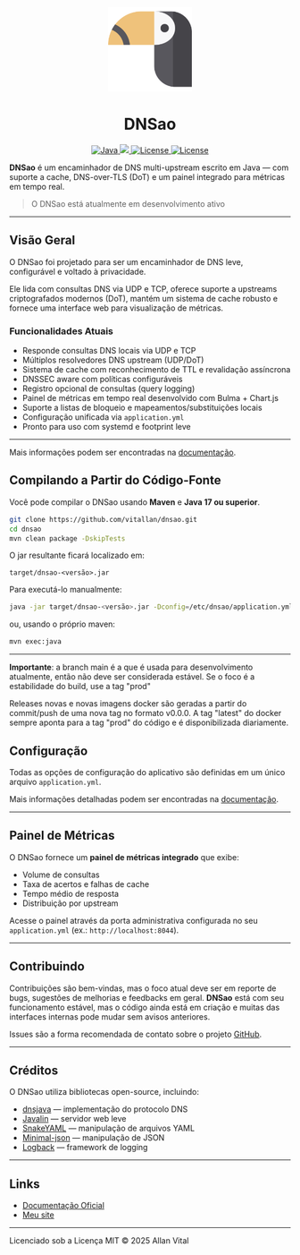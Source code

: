 <p align="center">
  <img src="https://github.com/vitallan/dnsao/blob/main/docs/docs/assets/logo.svg?raw=true" width="150" alt="DNSao logo">
</p>

<h1 align="center">DNSao</h1>

<p align="center">
  <a href="https://www.java.com/">
    <img src="https://img.shields.io/badge/Java-17+-red.svg?style=for-the-badge" alt="Java">
  </a>
  <a href="https://maven.apache.org/">
    <img src="https://img.shields.io/badge/Build%20with-Maven-blue?style=for-the-badge&logo=apachemaven"/>
  </a>
  <a href="https://opensource.org/licenses/MIT">
    <img src="https://img.shields.io/badge/License-MIT-yellow.svg?style=for-the-badge" alt="License">
  </a>
  <a href="https://vitallan.github.io/dnsao/">
    <img src="https://img.shields.io/badge/Documentation-DNSao-green?style=for-the-badge&logo=readthedocs" alt="License">
  </a>
</p>


**DNSao** é um encaminhador de DNS multi-upstream escrito em Java — com suporte a cache, DNS-over-TLS (DoT) e um painel integrado para métricas em tempo real.

> O DNSao está atualmente em desenvolvimento ativo

---

## Visão Geral

O DNSao foi projetado para ser um encaminhador de DNS leve, configurável e voltado à privacidade.  

Ele lida com consultas DNS via UDP e TCP, oferece suporte a upstreams criptografados modernos (DoT), mantém um sistema de cache robusto e fornece uma interface web para visualização de métricas.

### Funcionalidades Atuais

- Responde consultas DNS locais via UDP e TCP
- Múltiplos resolvedores DNS upstream (UDP/DoT)
- Sistema de cache com reconhecimento de TTL e revalidação assíncrona
- DNSSEC aware com políticas configuráveis
- Registro opcional de consultas (query logging)
- Painel de métricas em tempo real desenvolvido com Bulma + Chart.js
- Suporte a listas de bloqueio e mapeamentos/substituições locais
- Configuração unificada via `application.yml`
- Pronto para uso com systemd e footprint leve

---

Mais informações podem ser encontradas na [documentação](https://vitallan.github.io/dnsao/pt/).

## Compilando a Partir do Código-Fonte

Você pode compilar o DNSao usando **Maven** e **Java 17 ou superior**.

```bash
git clone https://github.com/vitallan/dnsao.git
cd dnsao
mvn clean package -DskipTests
```

O jar resultante ficará localizado em:

```
target/dnsao-<versão>.jar
```

Para executá-lo manualmente:

```bash
java -jar target/dnsao-<versão>.jar -Dconfig=/etc/dnsao/application.yml -Dlogback.configurationFile=/etc/dnsao/logback.xml
```

ou, usando o próprio maven:

```bash
mvn exec:java
```

---

**Importante**: a branch main é a que é usada para desenvolvimento atualmente, então não deve ser considerada estável. Se o foco é a estabilidade do build, use a tag "prod"

Releases novas e novas imagens docker são geradas a partir do commit/push de uma nova tag no formato v0.0.0. A tag "latest" do docker sempre aponta para a tag "prod" do código e é disponibilizada diariamente.

## Configuração

Todas as opções de configuração do aplicativo são definidas em um único arquivo `application.yml`.

Mais informações detalhadas podem ser encontradas na [documentação](https://vitallan.github.io/dnsao/pt/configuration).

---

## Painel de Métricas

O DNSao fornece um **painel de métricas integrado** que exibe:

* Volume de consultas
* Taxa de acertos e falhas de cache
* Tempo médio de resposta
* Distribuição por upstream

Acesse o painel através da porta administrativa configurada no seu `application.yml` (ex.: `http://localhost:8044`).

---

## Contribuindo

Contribuições são bem-vindas, mas o foco atual deve ser em reporte de bugs, sugestões de melhorias e feedbacks em geral. **DNSao** está com seu funcionamento estável, mas o código ainda está em criação e muitas das interfaces internas pode mudar sem avisos anteriores.

Issues são a forma recomendada de contato sobre o projeto [GitHub](https://github.com/vitallan/dnsao/issues).

---

## Créditos

O DNSao utiliza bibliotecas open-source, incluindo:

* [dnsjava](https://github.com/dnsjava/dnsjava) — implementação do protocolo DNS
* [Javalin](https://javalin.io) — servidor web leve
* [SnakeYAML](https://bitbucket.org/asomov/snakeyaml) — manipulação de arquivos YAML
* [Minimal-json](https://github.com/ralfstx/minimal-json) — manipulação de JSON
* [Logback](https://logback.qos.ch) — framework de logging

---

## Links

* [Documentação Oficial](https://vitallan.github.io/dnsao/pt)
* [Meu site](https://allanvital.com/pt-br/)

---

Licenciado sob a Licença MIT © 2025 Allan Vital
